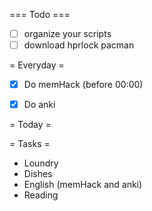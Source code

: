 === Todo ===
- [ ] organize your scripts
- [ ] download hprlock pacman

= Everyday =
- [X] Do memHack (before 00:00)
- [X] Do anki 


= Today =


= Tasks = 
- Loundry
- Dishes
- English (memHack and anki)
- Reading
